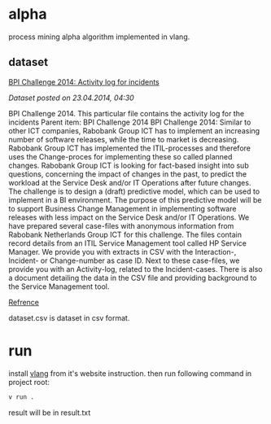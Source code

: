 # alpha
process mining alpha algorithm implemented in vlang.

## dataset
[BPI Challenge 2014: Activity log for incidents](https://data.4tu.nl/articles/dataset/BPI_Challenge_2014_Activity_log_for_incidents/12706424/1)

*Dataset posted on 23.04.2014, 04:30*

BPI Challenge 2014. This particular file contains the activity log for the incidents Parent item: BPI Challenge 2014 BPI Challenge 2014: Similar to other ICT companies, Rabobank Group ICT has to implement an increasing number of software releases, while the time to market is decreasing. Rabobank Group ICT has implemented the ITIL-processes and therefore uses the Change-proces for implementing these so called planned changes. Rabobank Group ICT is looking for fact-based insight into sub questions, concerning the impact of changes in the past, to predict the workload at the Service Desk and/or IT Operations after future changes. The challenge is to design a (draft) predictive model, which can be used to implement in a BI environment. The purpose of this predictive model will be to support Business Change Management in implementing software releases with less impact on the Service Desk and/or IT Operations. We have prepared several case-files with anonymous information from Rabobank Netherlands Group ICT for this challenge. The files contain record details from an ITIL Service Management tool called HP Service Manager. We provide you with extracts in CSV with the Interaction-, Incident- or Change-number as case ID. Next to these case-files, we provide you with an Activity-log, related to the Incident-cases. There is also a document detailing the data in the CSV file and providing background to the Service Management tool.

[Refrence](http://www.win.tue.nl/bpi/2014/challenge)

dataset.csv is dataset in csv format.

# run
install [vlang](https://vlang.io/) from it's website instruction. then run following command in project root:
```bash
v run .
```
result will be in result.txt